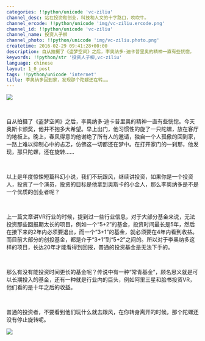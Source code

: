 ```yaml
---
categories: !!python/unicode 'vc-ziliu'
channel_desc: 站在投资和创业，科技和人文的十字路口，吹吹牛。
channel_ercode: !!python/unicode 'img/vc-ziliu.ercode.png'
channel_id: !!python/unicode 'vc-ziliu'
channel_name: 投资人子柳
channel_photo: !!python/unicode 'img/vc-ziliu.photo.png'
createtime: 2016-02-29 09:41:28+00:00
description: 自从拍摄了《盗梦空间》之后，李奥纳多·迪卡普里奥的精神一直有些恍惚。
keywords: !!python/str '投资人子柳,vc-ziliu'
language: chinese
layout: 1_0_post
tags: !!python/unicode 'internet'
title: 李奥纳多回到家，发现那个陀螺还在转……
---
```

<div class="rich_media_content" id="js_content">
<p>
<img data-ratio="0.562874251497006" data-s="300,640" data-src="" data-type="jpeg" data-w="" src="{{ '/img/5pjrn0aic1L3qKDkLN5G8pkLvCRedKKKtHRqUFlJ5HIs88ZA1AicxEKlzm3RgZQL6NRkUhV7XnVjOhMhlYCWeiaibQ.jpeg' | prepend: site.img | replace: '//','/' }}"/>
<br/>
</p>
<p>
<br/>
</p>
<p>
         自从拍摄了《盗梦空间》之后，李奥纳多·迪卡普里奥的精神一直有些恍惚。今天奥斯卡颁奖，他并不抱多大希望。早上出门，他习惯性的旋了一只陀螺，放在客厅的地板上。晚上，春风得意的他谢绝了所有人的邀请，独自一个人孤傲的回到家，一路上难以抑制心中的忐忑，仿佛这一切都还在梦中。在打开家门的一刹那，他发现，那只陀螺，还在旋转……
        </p>
<p>
<br/>
</p>
<p>
         以上是年度惊悚短篇科幻小说，我们不玩跟风，继续讲投资，如果你是一个投资人，投资了一个演员，投资的目标是他拿到奥斯卡的小金人，那么李奥纳多是不是一个优质的创业者呢？
        </p>
<p>
<br/>
</p>
<p>
         上一篇文章讲VR行业的时候，提到过一些行业信息，对于大部分基金来说，无法投资那些回报期太长的项目，例如一个“5+2”的基金，投资时间最长是5年，然后在接下来的2年内必须要退出，而一个“3+1”的基金，就必须要在4年内看到收益。而目前大部分的创投基金，都是介于“3+1”到“5+2”之间的。所以对于李奥纳多这样的项目，长达20年才能看得到回报，普通的投资基金是无法下手的。
        </p>
<p>
<br/>
</p>
<p>
         那么有没有能投资时间更长的基金呢？传说中有一种“常青基金”，顾名思义就是可以长期投入的基金，还有一种就是行业内的巨头，例如阿里三星和脸书投资VR，他们看的是十年之后的收益。
        </p>
<p>
<br/>
</p>
<p>
         普通的投资者，不要看到他们玩什么就去跟风，在你转身离开的时候，那个陀螺还没有停止旋转呢。
        </p>
<p>
<img data-ratio="0.715261958997722" data-s="300,640" data-src="" data-type="jpeg" data-w="439" src="{{ '/img/5pjrn0aic1L3qKDkLN5G8pkLvCRedKKKta7d9FoYdYpgR0TPicgdnMA8ic9pYt70joXic4erAemtsWP70aiacXVbTzg.jpeg' | prepend: site.img | replace: '//','/' }}"/>
<br/>
</p>
</div>